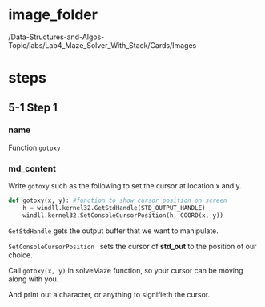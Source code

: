 # image_folder
/Data-Structures-and-Algos-Topic/labs/Lab4_Maze_Solver_With_Stack/Cards/Images

# steps

## 5-1 Step 1

### name
Function `gotoxy`

### md_content
Write `gotoxy` such as the following to set the cursor at location x and y.

```python
def gotoxy(x, y): #function to show cursor position on screen
    h = windll.kernel32.GetStdHandle(STD_OUTPUT_HANDLE)
    windll.kernel32.SetConsoleCursorPosition(h, COORD(x, y))
```

`GetStdHandle` gets the output buffer that we want to manipulate. 

`SetConsoleCursorPosition ` sets the cursor of **std_out** to the position of our choice.

Call `gotoxy(x, y)` in solveMaze function, so your cursor can be moving along with you. 

And print out a character, or anything to signifieth the cursor.

